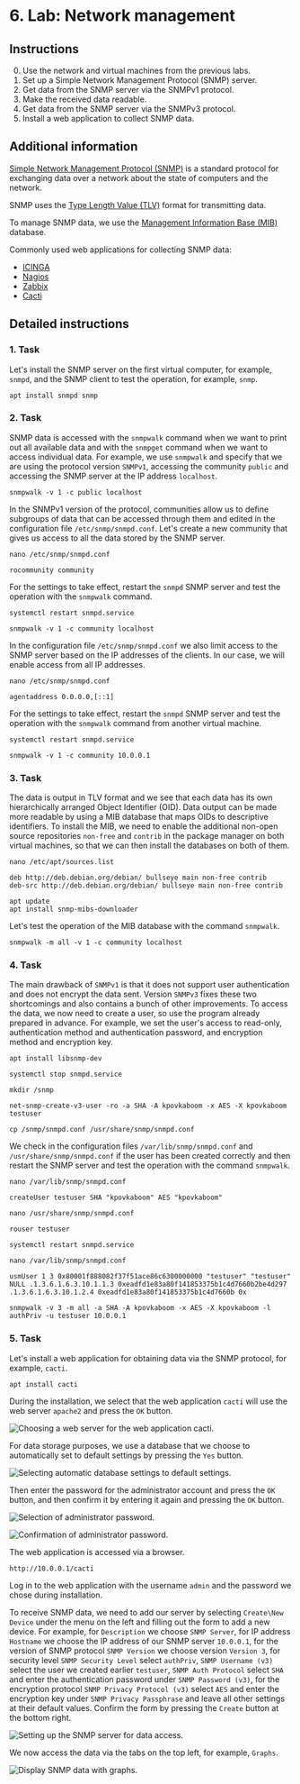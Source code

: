 # 6. Lab: Network management

## Instructions

0. Use the network and virtual machines from the previous labs.
1. Set up a Simple Network Management Protocol (SNMP) server.
2. Get data from the SNMP server via the SNMPv1 protocol.
3. Make the received data readable.
4. Get data from the SNMP server via the SNMPv3 protocol.
5. Install a web application to collect SNMP data.

## Additional information

[Simple Network Management Protocol (SNMP)](https://en.wikipedia.org/wiki/Simple_Network_Management_Protocol) is a standard protocol for exchanging data over a network about the state of computers and the network.

SNMP uses the [Type Length Value (TLV)](https://en.wikipedia.org/wiki/Type-length-value) format for transmitting data.

To manage SNMP data, we use the [Management Information Base (MIB)](https://en.wikipedia.org/wiki/Management_information_base) database.

Commonly used web applications for collecting SNMP data:
- [ICINGA](https://icinga.com/)
- [Nagios](https://www.nagios.org/)
- [Zabbix](https://www.zabbix.com/)
- [Cacti](https://www.cacti.net)

## Detailed instructions

### 1. Task

Let's install the SNMP server on the first virtual computer, for example, `snmpd`, and the SNMP client to test the operation, for example, `snmp`.

    apt install snmpd snmp

### 2. Task

SNMP data is accessed with the `snmpwalk` command when we want to print out all available data and with the `snmpget` command when we want to access individual data. For example, we use `snmpwalk` and specify that we are using the protocol version `SNMPv1`, accessing the community `public` and accessing the SNMP server at the IP address `localhost`.

    snmpwalk -v 1 -c public localhost

In the SNMPv1 version of the protocol, communities allow us to define subgroups of data that can be accessed through them and edited in the configuration file `/etc/snmp/snmpd.conf`. Let's create a new community that gives us access to all the data stored by the SNMP server.

    nano /etc/snmp/snmpd.conf

    rocommunity community

For the settings to take effect, restart the `snmpd` SNMP server and test the operation with the `snmpwalk` command.

    systemctl restart snmpd.service

    snmpwalk -v 1 -c community localhost

In the configuration file `/etc/snmp/snmpd.conf` we also limit access to the SNMP server based on the IP addresses of the clients. In our case, we will enable access from all IP addresses.

    nano /etc/snmp/snmpd.conf

    agentaddress 0.0.0.0,[::1]

For the settings to take effect, restart the `snmpd` SNMP server and test the operation with the `snmpwalk` command from another virtual machine.

    systemctl restart snmpd.service

    snmpwalk -v 1 -c community 10.0.0.1

### 3. Task

The data is output in TLV format and we see that each data has its own hierarchically arranged Object Identifier (OID). Data output can be made more readable by using a MIB database that maps OIDs to descriptive identifiers. To install the MIB, we need to enable the additional non-open source repositories `non-free` and `contrib` in the package manager on both virtual machines, so that we can then install the databases on both of them.

    nano /etc/apt/sources.list

    deb http://deb.debian.org/debian/ bullseye main non-free contrib
    deb-src http://deb.debian.org/debian/ bullseye main non-free contrib

    apt update
    apt install snmp-mibs-downloader

Let's test the operation of the MIB database with the command `snmpwalk`.

    snmpwalk -m all -v 1 -c community localhost

### 4. Task

The main drawback of `SNMPv1` is that it does not support user authentication and does not encrypt the data sent. Version `SNMPv3` fixes these two shortcomings and also contains a bunch of other improvements. To access the data, we now need to create a user, so use the program already prepared in advance. For example, we set the user's access to read-only, authentication method and authentication password, and encryption method and encryption key.

    apt install libsnmp-dev

    systemctl stop snmpd.service

    mkdir /snmp

    net-snmp-create-v3-user -ro -a SHA -A kpovkaboom -x AES -X kpovkaboom testuser

    cp /snmp/snmpd.conf /usr/share/snmp/snmpd.conf

We check in the configuration files `/var/lib/snmp/snmpd.conf` and `/usr/share/snmp/snmpd.conf` if the user has been created correctly and then restart the SNMP server and test the operation with the command `snmpwalk`.

    nano /var/lib/snmp/snmpd.conf

    createUser testuser SHA "kpovkaboom" AES "kpovkaboom"

    nano /usr/share/snmp/snmpd.conf

    rouser testuser

    systemctl restart snmpd.service

    nano /var/lib/snmp/snmpd.conf

    usmUser 1 3 0x80001f888082f37f51ace86c6300000000 "testuser" "testuser" NULL .1.3.6.1.6.3.10.1.1.3 0xeadfd1e83a80f141853375b1c4d7660b2be4d297 .1.3.6.1.6.3.10.1.2.4 0xeadfd1e83a80f141853375b1c4d7660b 0x

    snmpwalk -v 3 -m all -a SHA -A kpovkaboom -x AES -X kpovkaboom -l authPriv -u testuser 10.0.0.1

### 5. Task

Let's install a web application for obtaining data via the SNMP protocol, for example, `cacti`.

    apt install cacti

During the installation, we select that the web application `cacti` will use the web server `apache2` and press the `OK` button.

![Choosing a web server for the web application `cacti`.](images/lab6-cacti1.png)

For data storage purposes, we use a database that we choose to automatically set to default settings by pressing the `Yes` button.

![Selecting automatic database settings to default settings.](images/lab6-cacti2.png)

Then enter the password for the administrator account and press the `OK` button, and then confirm it by entering it again and pressing the `OK` button.

![Selection of administrator password.](images/lab6-cacti3.png)

![Confirmation of administrator password.](images/lab6-cacti4.png)

The web application is accessed via a browser.

    http://10.0.0.1/cacti

Log in to the web application with the username `admin` and the password we chose during installation.

To receive SNMP data, we need to add our server by selecting `Create\New Device` under the menu on the left and filling out the form to add a new device. For example, for `Description` we choose `SNMP Server`, for IP address `Hostname` we choose the IP address of our SNMP server `10.0.0.1`, for the version of SNMP protocol `SNMP Version` we choose version `Version 3`, for security level `SNMP Security Level` select `authPriv`, `SNMP Username (v3)` select the user we created earlier `testuser`, `SNMP Auth Protocol` select `SHA` and enter the authentication password under `SNMP Password (v3)`, for the encryption protocol `SNMP Privacy Protocol (v3)` select `AES` and enter the encryption key under `SNMP Privacy Passphrase` and leave all other settings at their default values. Confirm the form by pressing the `Create` button at the bottom right.

![Setting up the SNMP server for data access.](images/lab6-cacti5.png)

We now access the data via the tabs on the top left, for example, `Graphs`.

![Display SNMP data with graphs.](images/lab6-cacti6.png)